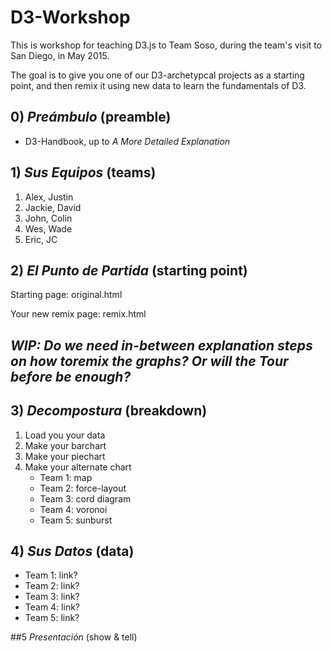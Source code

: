 # D3-Workshop

This is workshop for teaching D3.js to Team Soso, during the team's visit to San Diego, in May 2015.

The goal is to give you one of our D3-archetypcal projects as a starting point, and then remix it using new data to learn the fundamentals of D3.

## 0) _Preámbulo_ (preamble)

- D3-Handbook, up to _A More Detailed Explanation_

## 1) _Sus Equipos_ (teams)

1. Alex, Justin
2. Jackie, David
3. John, Colin
4. Wes, Wade
5. Eric, JC

## 2) _El Punto de Partida_ (starting point)

Starting page: original.html

Your new remix page: remix.html

## _WIP: Do we need in-between explanation steps on how toremix the graphs? Or will the Tour before be enough?_

## 3) _Decompostura_ (breakdown)
1. Load you your data
2. Make your barchart
3. Make your piechart
4. Make your alternate chart
	- Team 1: map
	- Team 2: force-layout
	- Team 3: cord diagram
	- Team 4: voronoi
	- Team 5: sunburst

## 4) _Sus Datos_ (data)

- Team 1: link?
- Team 2: link?
- Team 3: link?
- Team 4: link?
- Team 5: link?

##5 _Presentación_ (show & tell)